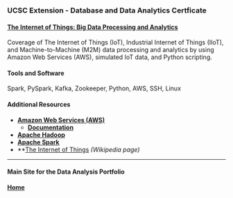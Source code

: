 ### UCSC Extension - Database and Data Analytics Certficate

#### [The Internet of Things: Big Data Processing and Analytics](https://dduril.github.io/ucscx-data-analytics/iot/)

Coverage of The Internet of Things (IoT), Industrial Internet of Things (IIoT), and Machine-to-Machine (M2M) data processing and analytics by using Amazon Web Services (AWS), simulated IoT data, and Python scripting.

#### Tools and Software

Spark, PySpark, Kafka, Zookeeper, Python, AWS, SSH, Linux

#### Additional Resources

- **<a href="https://aws.amazon.com/">Amazon Web Services (AWS)</a>**
    - **<a href="https://aws.amazon.com/documentation/">Documentation</a>**
- **<a href="http://hadoop.apache.org/">Apache Hadoop</a>**
- **<a href="http://spark.apache.org/">Apache Spark</a>**
- **<a href="https://en.wikipedia.org/wiki/Internet_of_things">The Internet of Things</a> _(Wikipedia page)_

---

#### Main Site for the Data Analysis Portfolio

**[Home](https://dduril.github.io/ucscx-data-analytics/)**